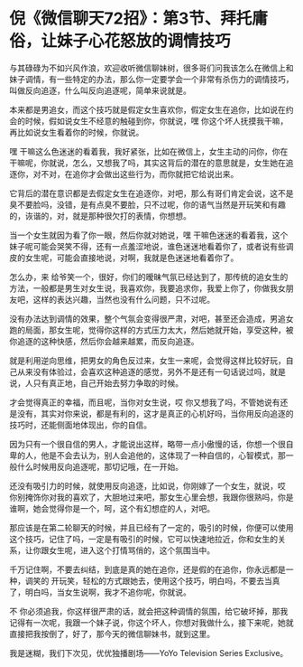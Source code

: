 # 倪《微信聊天72招》：第3节、拜托庸俗，让妹子心花怒放的调情技巧

与其碌碌为不如兴风作浪，欢迎收听微信聊妹树，很多哥们问我该怎么在微信上和妹子调情，有一些特定的办法，那么你一定要学会一个非常有杀伤力的调情技巧，叫做反向追逐，什么叫反向追逐呢，简单来说就是。

本来都是男追女，而这个技巧就是假定女生喜欢你，假定女生在追你，比如说在约会的时候，假如说女生不经意的触碰到你，你就说，嘿 你这个坏人抚摸我干嘛，再比如说女生看着你的时候，你就说。

嘿 干嘛这么色迷迷的看着我，我好紧张，比如在微信上，女生主动的问你，你在干嘛呢，你就说，怎么，又想我了吗，其实这背后的潜在的意思就是，女生她在追逐你，对不对，在追你才会做出这些行为，而你就把它给说出来。

它背后的潜在意识都是去假定女生在追逐你，对吧，那么有哥们肯定会说，这不是臭不要脸吗，没错，是有点臭不要脸，只不过呢，你的语气当然是开玩笑和有趣的，诙谐的，对，就是那种很欠打的表情，你想想。

当一个女生就因为看了你一眼，然后你就对她说，嘿 干嘛色迷迷的看着我，这个妹子呢可能会哭笑不得，还有一点羞涩地说，谁色迷迷地看着你了，或者说有些调皮的女生呢，可能会直接地说，对啊，我就是色迷迷地看着你了。

怎么办，来 给爷笑一个，很好，你们的暧昧气氛已经达到了，那传统的追女生的方法，一般都是男生对女生说，我喜欢你，我要追求你，我爱上你了，你做我女朋友吧，这样的表达兴趣，当然也没有什么问题，只不过呢。

没有办法达到调情的效果，整个气氛会变得很严肃，对吧，甚至还会造成，男追女跑的局面，那女生呢，觉得你这样的方式压力太大，然后她就开始，享受这种，被你追逐的这种快感，然后你会越来越累，而反向追逐。

就是利用逆向思维，把男女的角色反过来，女生一来呢，会觉得这样比较好玩，自己从来没有体验过，会喜欢这种追逐的感觉，另外不是还有一句话说过吗，就是说，人只有真正地，自己开始去努力争取的时候。

才会觉得真正的幸福，而且呢，当你对女生说，哎 你又想我了吗，不管她说有还是没有，其实对你来说，都是有利的，这才是真正的心机好吗，当你用反向追逐的技巧时，还能侧面地体现出，你的自信。

因为只有一个很自信的男人，才能说出这样，略带一点小傲慢的话，你想一个很自卑的人，他是不会去认为，别人会追他的，这体现了一种自信的，心智模式，那一般什么时候用反向追逐呢，那切记哦，在一开始。

还没有吸引力的时候，就使用反向追逐，比如说，你刚嫁了一个女生，就说，哎 你别掩饰你对我的喜欢了，大胆地过来吧，那女生心里会想，我跟你很熟吗，你是谁啊，她会觉得你是一个，呵，这个有幻想症的人，对吧。

那应该是在第二轮聊天的时候，并且已经有了一定的，吸引的时候，你便可以使用这个技巧，记住了吗，一定是有吸引的时候，它可以快速地拉近，你和女生的关系，让你跟女生呢，进入这个打情骂俏的，这个氛围当中。

千万记住啊，不要去纠结，到底是真的她在追你，还是假的在追你，你永远都是一种，调笑的 开玩笑，轻松的方式跟她去，使用这个技巧，明白吗，不要去当真了，明白吗，当女生说啊，我才不追你呢，你就说。

不 你必须追我，你这样很严肃的话，就会把这种调情的氛围，给它破坏掉，那我记得有一次呢，我跟一个妹子说，你这个坏人，你想对我做什么，接下来呢，她就直接把我按倒了，好了，那今天的微信聊妹书，就到这里。

我是迷糊，我们下次见，优优独播剧场——YoYo Television Series Exclusive。

